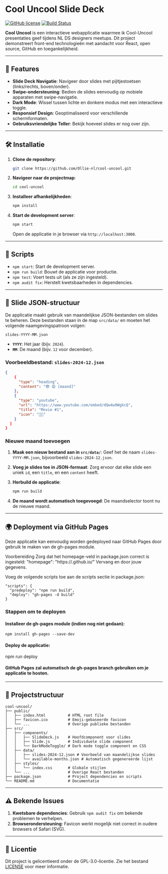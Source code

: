 # Cool Uncool Slide Deck

[![GitHub license](https://img.shields.io/badge/license-MIT-blue.svg)](https://github.com/Ollie-nl/cool-uncool/blob/main/LICENSE)
[![Build Status](https://img.shields.io/badge/build-passing-brightgreen)]()

**Cool Uncool** is een interactieve webapplicatie waarmee ik Cool-Uncool presentaties geef tijdens NL DS designers meetups. Dit project demonstreert front-end technologieën met aandacht voor React, open source, GitHub en toegankelijkheid.

---

## 🚀 **Features**

- **Slide Deck Navigatie**: Navigeer door slides met pijltjestoetsen (links/rechts, boven/onder).
- **Swipe-ondersteuning**: Bedien de slides eenvoudig op mobiele apparaten met swipe-navigatie.
- **Dark Mode**: Wissel tussen lichte en donkere modus met een interactieve toggle.
- **Responsief Design**: Geoptimaliseerd voor verschillende schermformaten.
- **Gebruiksvriendelijke Teller**: Bekijk hoeveel slides er nog over zijn.

---

## 🛠️ **Installatie**

1. **Clone de repository**:
   ```bash
   git clone https://github.com/Ollie-nl/cool-uncool.git
   ```
2. **Navigeer naar de projectmap**:
   ```bash
   cd cool-uncool
   ```
3. **Installeer afhankelijkheden**:
   ```bash
   npm install
   ```
4. **Start de development server**:
   ```bash
   npm start
   ```
   Open de applicatie in je browser via `http://localhost:3000`.

---

## 🔧 **Scripts**

- `npm start`: Start de development server.
- `npm run build`: Bouwt de applicatie voor productie.
- `npm test`: Voert tests uit (als ze zijn ingesteld).
- `npm audit fix`: Herstelt kwetsbaarheden in dependencies.

---

## 📂 **Slide JSON-structuur**

De applicatie maakt gebruik van maandelijkse JSON-bestanden om slides te beheren. Deze bestanden staan in de map `src/data/` en moeten het volgende naamgevingspatroon volgen:
```
slides-YYYY-MM.json
```

- **`YYYY`**: Het jaar (bijv. `2024`).
- **`MM`**: De maand (bijv. `12` voor december).

### Voorbeeldbestand: `slides-2024-12.json`
```json
{
    {
      "type": "heading",
      "content": "😎 😩 [maand]"
    },
    {
      "type": "youtube",
      "url": "https://www.youtube.com/embed/dQw4w9WgXcQ",
      "title": "Movie #1",
      "icon": "💃🏻"
    }
  ]
}
```

### Nieuwe maand toevoegen

1. **Maak een nieuw bestand aan in `src/data/`**:
   Geef het de naam `slides-YYYY-MM.json`, bijvoorbeeld `slides-2024-12.json`.

2. **Voeg je slides toe in JSON-formaat**:
   Zorg ervoor dat elke slide een uniek `id`, een `title`, en een `content` heeft.

3. **Herbuild de applicatie**:
   ```bash
   npm run build
   ```

4. **De maand wordt automatisch toegevoegd**:
   De maandselector toont nu de nieuwe maand.

---

## 🌍 Deployment via GitHub Pages

Deze applicatie kan eenvoudig worden gedeployed naar GitHub Pages door gebruik te maken van de gh-pages module.

Voorbereiding
Zorg dat het homepage-veld in package.json correct is ingesteld:
"homepage": "https://<JOUW-GITHUB-GEBRUIKERSNAAM>.github.io/<REPO-NAAM>"
Vervang <JOUW-GITHUB-GEBRUIKERSNAAM> en <REPO-NAAM> door jouw gegevens.

Voeg de volgende scripts toe aan de scripts sectie in package.json:
```
"scripts": {
  "predeploy": "npm run build",
  "deploy": "gh-pages -d build"
}
```

### Stappen om te deployen
#### Installeer de gh-pages module (indien nog niet gedaan):
```
npm install gh-pages --save-dev
```

#### Deploy de applicatie:
npm run deploy

#### GitHub Pages zal automatisch de gh-pages branch gebruiken om je applicatie te hosten.

---

## 📂 **Projectstructuur**

```
cool-uncool/
├── public/
│   ├── index.html          # HTML root file
│   ├── favicon.ico         # Emoji-gebaseerde favicon
│   └── ...                 # Overige publieke bestanden
├── src/
│   ├── components/
│   │   ├── SlideDeck.js    # Hoofdcomponent voor slides
│   │   ├── Slide.js        # Individuele slide component
│   │   └── DarkModeToggle/ # Dark mode toggle component en CSS
│   ├── data/
│   │   ├── slides-2024-12.json # Voorbeeld van maandelijkse slides
│   │   └── available-months.json # Automatisch gegenereerde lijst
│   ├── styles/
│   │   └── index.css       # Globale stijlen
│   └── ...                 # Overige React bestanden
├── package.json            # Project dependencies en scripts
└── README.md               # Documentatie
```

---

## ⚠️ **Bekende Issues**

1. **Kwetsbare dependencies**:
   Gebruik `npm audit fix` om bekende problemen te verhelpen.
2. **Browserondersteuning**:
   Favicon werkt mogelijk niet correct in oudere browsers of Safari (SVG).

---

## 📜 **Licentie**

Dit project is gelicentieerd onder de GPL-3.0-licentie. Zie het bestand [LICENSE](https://github.com/Ollie-nl/cool-uncool/blob/main/LICENSE) voor meer informatie.

